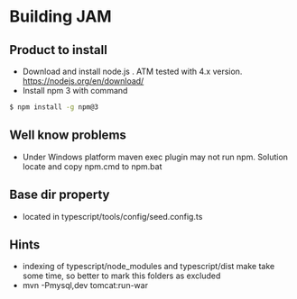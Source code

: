 # Building JAM

## Product to install

 - Download and install node.js . ATM tested with 4.x version. https://nodejs.org/en/download/
 - Install npm 3 with command       
```sh
$ npm install -g npm@3
```
## Well know problems

 - Under Windows platform maven exec plugin may not run npm. Solution locate and copy npm.cmd to npm.bat

## Base dir property

 - located in typescript/tools/config/seed.config.ts
 
## Hints

 - indexing of typescript/node_modules and typescript/dist make take some time, so better to mark this folders as excluded
 - mvn -Pmysql,dev tomcat:run-war
 
 
 
